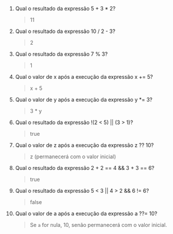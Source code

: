1. Qual o resultado da expressão 5 + 3 * 2?

   > 11

2. Qual o resultado da expressão 10 / 2 - 3?

   > 2

3. Qual o resultado da expressão 7 % 3?

   > 1

4. Qual o valor de x após a execução da expressão x += 5?

   > x + 5

5. Qual o valor de y após a execução da expressão y *= 3?

   > 3 * y

6. Qual o resultado da expressão !(2 < 5) || (3 > 1)?

   > true

7. Qual o valor de z após a execução da expressão z ?? 10?

   > z (permanecerá com o valor inicial)

8. Qual o resultado da expressão 2 + 2 == 4 && 3 + 3 == 6?

   > true

9. Qual o resultado da expressão 5 < 3 || 4 > 2 && 6 != 6?

   > false

10. Qual o valor de a após a execução da expressão a ??= 10?

    > Se `a` for nula, 10, senão permanecerá com o valor inicial.
